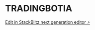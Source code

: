 # TRADINGBOTIA

[Edit in StackBlitz next generation editor ⚡️](https://stackblitz.com/~/github.com/Blackhat8/TRADINGBOTIA)